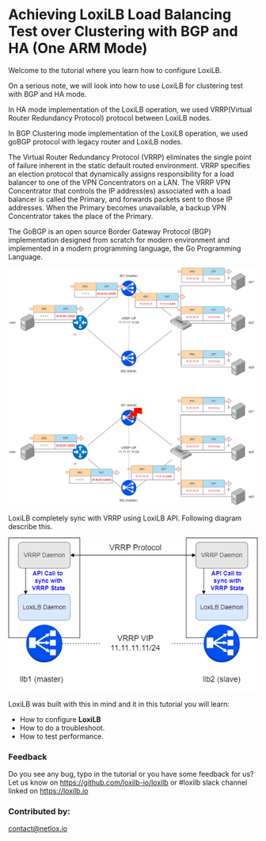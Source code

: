 #  Achieving LoxiLB Load Balancing Test over Clustering with BGP and HA (One ARM Mode)

Welcome to the tutorial where you learn how to configure LoxiLB.

On a serious note, we will look into how to use LoxiLB for clustering test with BGP and HA mode. 

In HA mode implementation of the LoxiLB operation, we used VRRP(Virtual Router Redundancy Protocol) protocol between LoxiLB nodes. 

In BGP Clustering mode implementation of the LoxiLB operation, we used goBGP protocol with legacy router and LoxiLB nodes. 

The Virtual Router Redundancy Protocol (VRRP) eliminates the single point of failure inherent in the static default routed environment. VRRP specifies an election protocol that dynamically assigns responsibility for a load balancer to one of the VPN Concentrators on a LAN. The VRRP VPN Concentrator that controls the IP address(es) associated with a load balancer is called the Primary, and forwards packets sent to those IP addresses. When the Primary becomes unavailable, a backup VPN Concentrator takes the place of the Primary.

The GoBGP is an open source Border Gateway Protocol (BGP) implementation designed from scratch for modern environment and implemented in a modern programming language, the Go Programming Language.

![configuration](./assets/configuration.png)

LoxiLB completely sync with VRRP using LoxiLB API. Following diagram describe this.

![vrrp](./assets/vrrp.png)

LoxiLB was built with this in mind and it in this tutorial you will learn:

* How to configure **LoxiLB**
* How to do a troubleshoot.
* How to test performance.

### Feedback

Do you see any bug, typo in the tutorial or you have some feedback for us?
Let us know on https://github.com/loxilb-io/loxilb or #loxilb slack channel linked on https://loxilb.io

### Contributed by:
contact@netlox.io

